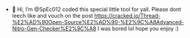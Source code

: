 - 👋 Hi, I’m @SpEc012
coded this special little tool for yall. Please dont leech like and vouch on the post
https://cracked.io/Thread-%E2%AD%90Open-Source%E2%AD%90-%E2%9C%A8Advanced-Nitro-Gen-Checker%E2%9C%A8
I was bored lol hope you enjoy :)
